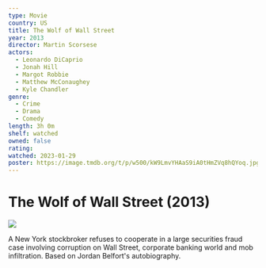 ```yaml
---
type: Movie
country: US
title: The Wolf of Wall Street
year: 2013
director: Martin Scorsese
actors:
  - Leonardo DiCaprio
  - Jonah Hill
  - Margot Robbie
  - Matthew McConaughey
  - Kyle Chandler
genre:
  - Crime
  - Drama
  - Comedy
length: 3h 0m
shelf: watched
owned: false
rating:
watched: 2023-01-29
poster: https://image.tmdb.org/t/p/w500/kW9LmvYHAaS9iA0tHmZVq8hQYoq.jpg
---
```


# The Wolf of Wall Street (2013)

![](https://image.tmdb.org/t/p/w500/kW9LmvYHAaS9iA0tHmZVq8hQYoq.jpg)

A New York stockbroker refuses to cooperate in a large securities fraud case involving corruption on Wall Street, corporate banking world and mob infiltration. Based on Jordan Belfort's autobiography.